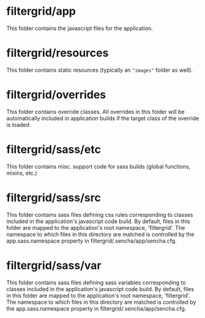 # filtergrid/app

This folder contains the javascript files for the application.

# filtergrid/resources

This folder contains static resources (typically an `"images"` folder as well).

# filtergrid/overrides

This folder contains override classes. All overrides in this folder will be 
automatically included in application builds if the target class of the override
is loaded.

# filtergrid/sass/etc

This folder contains misc. support code for sass builds (global functions, 
mixins, etc.)

# filtergrid/sass/src

This folder contains sass files defining css rules corresponding to classes
included in the application's javascript code build.  By default, files in this 
folder are mapped to the application's root namespace, 'filtergrid'. The
namespace to which files in this directory are matched is controlled by the
app.sass.namespace property in filtergrid/.sencha/app/sencha.cfg. 

# filtergrid/sass/var

This folder contains sass files defining sass variables corresponding to classes
included in the application's javascript code build.  By default, files in this 
folder are mapped to the application's root namespace, 'filtergrid'. The
namespace to which files in this directory are matched is controlled by the
app.sass.namespace property in filtergrid/.sencha/app/sencha.cfg. 

